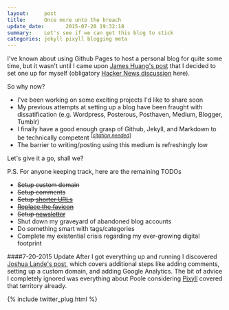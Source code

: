 ```yaml
---
layout:     post
title:      Once more unto the breach
update_date:       2015-07-20 19:32:18
summary:    Let's see if we can get this blog to stick
categories: jekyll pixyll blogging meta
---
```


I've known about using Github Pages to host a personal blog for quite some time, but it wasn't until I came upon [James Huang's post](http://growthalytics.com/programming/2015/07/19/setting-up-your-own-blog/) that I decided to set one up for myself (obligatory [Hacker News discussion](https://news.ycombinator.com/item?id=9913136) here). 

So why now? 

* I've been working on some exciting projects I'd like to share soon
* My previous attempts at setting up a blog have been fraught with dissatification (e.g. Wordpress, Posterous, Posthaven, Medium, Blogger, Tumblr)
* I finally have a good enough grasp of Github, Jekyll, and Markdown to be technically competent <sup>[<em>[citation needed](https://xkcd.com/285/)</em>]</sup>
* The barrier to writing/posting using this medium is refreshingly low

Let's give it a go, shall we? 

P.S. For anyone keeping track, here are the remaining TODOs

*  <del>Setup custom domain</del>
*  <del>Setup comments</del>
*  <del>Setup [shorter URLs](http://joshualande.com/short-urls-jekyll/)</del> 
*  <del>[Replace the favicon](http://www.favicon-generator.org/)</del>
*  <del>Setup [newsletter](http://tinyletter.com/robertdavidmartinez)</del>
*  Shut down my graveyard of abandoned blog accounts
*  Do something smart with tags/categories
*  Complete my existential crisis regarding my ever-growing digital footprint

####7-20-2015 Update
 After I got everything up and running I discovered [Joshua Lande's post](http://joshualande.com/jekyll-github-pages-poole), which covers additional steps like adding comments, setting up a custom domain, and adding Google Analytics. The bit of advice I completely ignored was everything about Poole considering [Pixyll](http://Pixyll.com) covered that territory already. 

{% include twitter_plug.html %}

